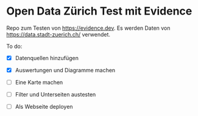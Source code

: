 # Open Data Zürich Test mit Evidence

Repo zum Testen von https://evidence.dev. Es werden Daten von https://data.stadt-zuerich.ch/ verwendet.

To do:

- [x] Datenquellen hinzufügen

- [x] Auswertungen und Diagramme machen

- [ ] Eine Karte machen

- [ ] Filter und Unterseiten austesten

- [ ] Als Webseite deployen

## 
